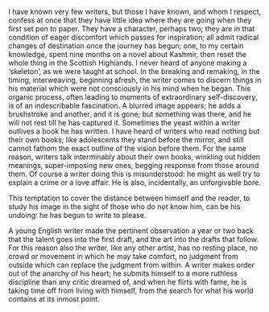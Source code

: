 I have known very few writers, but those I have known, and whom I respect, confess at once that they have little idea where they are going when they first set pen to paper. They have a character, perhaps two; they are in that condition of eager discomfort which passes for inspiration; all admit radical changes of destination once the journey has begun; one, to my certain knowledge, spent nine months on a novel about Kashmir, then reset the whole thing in the Scottish Highlands. I never heard of anyone making a ‘skeleton’, as we were taught at school. In the breaking and remaking, in the timing, interweaving, beginning afresh, the writer comes to discern things in his material which were not consciously in his mind when he began. This organic process, often leading to moments of extraordinary self-discovery, is of an indescribable fascination. A blurred image appears; he adds a brushstroke and another, and it is gone; but something was there, and he will not rest till he has captured it. Sometimes the yeast within a writer outlives a book he has written. I have heard of writers who read nothing but their own books; like adolescents they stand before the mirror, and still cannot fathom the exact outline of the vision before them. For the same reason, writers talk interminably about their own books, winkling out hidden meanings, super-imposing new ones, begging response from those around them. Of course a writer doing this is misunderstood: he might as well try to explain a crime or a love affair. He is also, incidentally, an unforgivable bore.

This temptation to cover the distance between himself and the reader, to study his image in the sight of those who do not know him, can be his undoing: he has begun to write to please.

A young English writer made the pertinent observation a year or two back that the talent goes into the first draft, and the art into the drafts that follow. For this reason also the writer, like any other artist, has no resting place, no crowd or movement in which he may take comfort, no judgment from outside which can replace the judgment from within. A writer makes order out of the anarchy of his heart; he submits himself to a more ruthless discipline than any critic dreamed of, and when he flirts with fame, he is taking time off from living with himself, from the search for what his world contains at its inmost point.